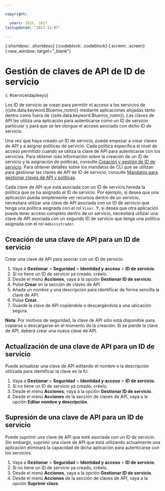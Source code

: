 ```yaml
---

copyright:

  years: 2015, 2017
lastupdated: "2017-12-07"

---
```


{:shortdesc: .shortdesc}
{:codeblock: .codeblock}
{:screen: .screen}
{:new_window: target="_blank"}

# Gestión de claves de API de ID de servicio
{: #serviceidapikeys}

Los ID de servicio se crean para permitir el acceso a los servicios de {{site.data.keyword.Bluemix_notm}} mediante aplicaciones alojadas tanto dentro como fuera de {{site.data.keyword.Bluemix_notm}}. Las claves de API las utiliza una aplicación para autenticarse como un ID de servicio particular y para que se les otorgue el acceso asociado con dicho ID de servicio.

Una vez que haya creado un ID de servicio, puede empezar a crear claves de API y a asignar políticas de servicio. Cada política especifica el nivel de acceso permitido cuando se utiliza la clave de API para autenticarse con los servicios. Para obtener más información sobre la creación de un ID de servicio y la asignación de políticas, consulte [Creación y gestión de ID de servicio](/docs/iam/serviceid.html#serviceids). Para obtener detalles sobre los mandatos de CLI que se utilizan para gestionar las claves de API de ID de servicio, consulte [Mandatos para gestionar claves de API y políticas](/docs/cli/reference/bluemix_cli/bx_cli.html#bx_commands_iam).

Cada clave de API que está asociada con un ID de servicio hereda la política que se ha asignado al ID de servicio. Por ejemplo, si desea que una aplicación pueda simplemente ver recursos dentro de un servicio, necesitará utilizar una clave de API asociada con un ID de servicio que tenga una política asignada con el rol `Visor`. Y, si desea que otra aplicación pueda tener acceso completo dentro de un servicio, necesitará utilizar una clave de API asociada con un segundo ID de servicio que tenga una política asignada con el rol `Administrador`.

## Creación de una clave de API para un ID de servicio

Crear una clave de API para asociar con un ID de servicio.

1. Vaya a **Gestionar** &gt; **Seguridad** &gt; **Identidad y acceso** &gt; **ID de servicio**. 
2. Si no tiene un ID de servicio ya creado, créelo.
3. Desde el menú **Acciones**, vaya a la opción **Gestionar ID de servicio**.
4. Pulse **Crear** en la sección de claves de API.
5. Añada un nombre y una descripción para identificar de forma sencilla la clave de API.
6. Pulse **Crear**.
7. Guarde la clave de API copiándola o descargándola a una ubicación segura.

**Nota**: Por motivos de seguridad, la clave de API sólo está disponible para copiarse o descargarse en el momento de la creación. Si se pierde la clave de API, deberá crear una nueva clave de API.

## Actualización de una clave de API para un ID de servicio

Puede actualizar una clave de API editando el nombre o la descripción utilizada para identificar la clave en la IU.

1. Vaya a **Gestionar** &gt; **Seguridad** &gt; **Identidad y acceso** &gt; **ID de servicio**. 
2. Si no tiene un ID de servicio ya creado, créelo.
3. Desde el menú **Acciones**, vaya a la opción **Gestionar ID de servicio**.
4. Desde el menú **Acciones** de la sección de claves de API, vaya a la opción **Editar nombre y descripción**.


## Supresión de una clave de API para un ID de servicio

Puede suprimir una clave de API que esté asociada con un ID de servicio. Sin embargo, suprimir una clave de API que está utilizando actualmente una aplicación eliminará la capacidad de dicha aplicación para autenticarse con los servicios.

1. Vaya a **Gestionar** &gt; **Seguridad** &gt; **Identidad y acceso** &gt; **ID de servicio**. 
2. Si no tiene un ID de servicio ya creado, créelo.
3. Desde el menú **Acciones**, vaya a la opción **Gestionar ID de servicio**.
4. Desde el menú **Acciones** de la sección de claves de API, vaya a la opción **Suprimir clave**.


